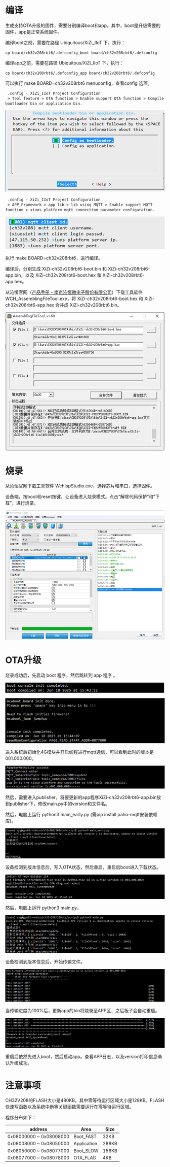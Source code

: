 # 编译
生成支持OTA升级的固件，需要分别编译boot和app。其中，boot是升级需要的固件，app是正常系统固件。

编译boot之前，需要在路径 Ubiquitous/XiZi_IIoT 下，执行：

    cp board/ch32v208rbt6/.defconfig_boot board/ch32v208rbt6/.defconfig

编译app之前，需要在路径 Ubiquitous/XiZi_IIoT 下，执行：

    cp board/ch32v208rbt6/.defconfig_app board/ch32v208rbt6/.defconfig

可以执行 make BOARD=ch32v208rbt6 menuconfig，查看config 选项。

     .config - XiZi_IIoT Project Configuration
     > Tool feature > OTA function > Enable support OTA function > Compile bootloader bin or application bin.

![alt text](img/boot_or_app.png)



     .config - XiZi_IIoT Project Configuration
     > APP_Framework > app lib > lib using MQTT > Enable support MQTT function > xiuos platform mqtt connection parameter configuration.

![alt text](img/mqtt_config.png)

执行 make BOARD=ch32v208rbt6，进行编译。

编译后，分别生成 XiZi-ch32v208rbt6-boot.bin 和 XiZi-ch32v208rbt6-app.bin，以及 XiZi-ch32v208rbt6-boot.hex 和 XiZi-ch32v208rbt6-app.hex。

从沁恒官网（[产品手册 - 南京沁恒微电子股份有限公司](https://www.wch.cn/downloads/category/27.html)）下载工具软件 WCH_AssemblingFileTool.exe，将 XiZi-ch32v208rbt6-boot.hex 和 XiZi-ch32v208rbt6-app.hex 合并成 XiZi-ch32v208rbt6.bin。

![alt text](img/AssemblingFileTool.png)



# 烧录
从沁恒官网下载工具软件 WchIspStudio.exe，选择芯片和串口，选择固件。

设备端，按boot和reset按键，让设备进入烧录模式。点击“解除代码保护”和“下载”，进行烧录。

![alt text](img/WchIspStudio.png)



# OTA升级

烧录成功后，先启动 boot 程序，然后跳转到 app 程序 。

![alt text](img/boot_start.png)

![alt text](img/jump_to_app.png)

进入系统后初始化4G模块并开启线程进行mqtt通信，可以看到此时的版本是 001.000.000。

![alt text](img/current_version.png)

然后，需要进入publisher，将要更新的app程序XiZi-ch32v208rbt6-app.bin放到publisher下，修改main.py中的version和文件名。

然后，电脑上运行 python3 main_early.py (需pip install paho-mqtt安装依赖库)。

![alt text](img/python_early.png)

设备检测到版本信息后，写入OTA状态，然后重启，重启后boot进入下载状态。

![alt text](img/ota_flag.png)

然后，电脑上运行 python3 main.py。

![alt text](img/python_main.png)

设备检测到版本信息后，开始传输文件。

![alt text](img/download_start.png)

当传输进度为100%后，更新app的bin将烧录至APP区，之后板子会自动重启。

![alt text](img/download_ok.png)

重启后依然先进入boot，然后启动app。查看APP日志，以及version打印信息确认升级成功。



# 注意事项

CH32V208的FLASH大小是480KB，其中零等待运行区域大小是128KB。FLASH快速写函数以及系统中断等关键函数需要运行在零等待运行区域。

程序分布如下：

|address|Area|Size|
|-|-|-|
|0x08000000 ~ 0x08008000 | Boot_FAST | 32KB |
|0x08008000 ~ 0x08050000 | Application | 288KB |
|0x08050000 ~ 0x08077000 | Boot_SLOW | 156KB |
|0x08077000 ~ 0x08078000 | OTA_FLAG | 4KB |

